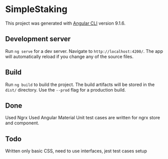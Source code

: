 # SimpleStaking

This project was generated with [Angular CLI](https://github.com/angular/angular-cli) version 9.1.6.

## Development server

Run `ng serve` for a dev server. Navigate to `http://localhost:4200/`. The app will automatically reload if you change any of the source files.

## Build

Run `ng build` to build the project. The build artifacts will be stored in the `dist/` directory. Use the `--prod` flag for a production build.

## Done
Used Ngrx
Used Angular Material
Unit test cases are written for ngrx store and component.

## Todo
Written only basic CSS, need to use interfaces, jest test cases setup 